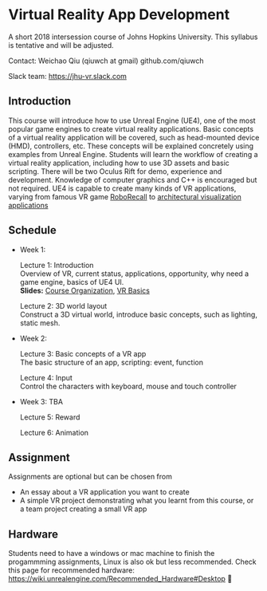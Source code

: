 Virtual Reality App Development
===============================

A short 2018 intersession course of Johns Hopkins University. This syllabus is tentative and will be adjusted.

Contact: Weichao Qiu (qiuwch at gmail) github.com/qiuwch

Slack team: https://jhu-vr.slack.com

Introduction
------------

This course will introduce how to use Unreal Engine (UE4), one of the most popular game engines to create virtual reality applications. Basic concepts of a virtual reality application will be covered, such as head-mounted device (HMD), controllers, etc. These concepts will be explained concretely using examples from Unreal Engine. Students will learn the workflow of creating a virtual reality application, including how to use 3D assets and basic scripting. There will be two Oculus Rift for demo, experience and development. Knowledge of computer graphics and C++ is encouraged but not required. UE4 is capable to create many kinds of VR applications, varying from famous VR game [RoboRecall](https://www.oculus.com/experiences/rift/1081190428622821/) to [architectural visualization applications](https://ue4arch.com/)

Schedule
--------

- Week 1:

	Lecture 1: Introduction<br>
	Overview of VR, current status, applications, opportunity, why need a game engine, basics of UE4 UI. <br>
	**Slides:** [Course Organization](), [VR Basics]()

	Lecture 2: 3D world layout<br>
	Construct a 3D virtual world, introduce basic concepts, such as lighting, static mesh.

- Week 2:

	Lecture 3: Basic concepts of a VR app<br>
	The basic structure of an app, scripting: event, function

	Lecture 4: Input<br>
	Control the characters with keyboard, mouse and touch controller

- Week 3: TBA

	Lecture 5: Reward<br>

	Lecture 6: Animation<br>

Assignment
----------

Assignments are optional but can be chosen from
- An essay about a VR application you want to create
- A simple VR project demonstrating what you learnt from this course, or a team project creating a small VR app

Hardware
--------

Students need to have a windows or mac machine to finish the progammming assignments, Linux is also ok but less recommended. Check this page for recommended hardware: https://wiki.unrealengine.com/Recommended_Hardware#Desktop 
